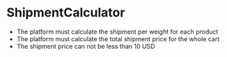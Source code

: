 # ShipmentCalculator

- The platform must calculate the shipment per weight for each product
- The platform must calculate the total shipment price for the whole cart
- The shipment price can not be less than 10 USD
